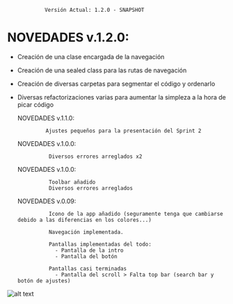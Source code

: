 

                Versión Actual: 1.2.0 - SNAPSHOT

# NOVEDADES v.1.2.0:

* Creación de una clase encargada de la navegación
* Creación de una sealed class para las rutas de navegación
* Creación de diversas carpetas para segmentar el código y ordenarlo
* Diversas refactorizaciones varias para aumentar la simpleza a la hora de picar código
                
  NOVEDADES v.1.1.0:

               Ajustes pequeños para la presentación del Sprint 2


  NOVEDADES v.1.0.0:

               
                Diversos errores arreglados x2


  NOVEDADES v.1.0.0:

                Toolbar añadido
                Diversos errores arreglados




  NOVEDADES v.0.09:

                Icono de la app añadido (seguramente tenga que cambiarse debido a las diferencias en los colores...)
                
                Navegación implementada.

                Pantallas implementadas del todo: 
                  - Pantalla de la intro
                  - Pantalla del botón

                Pantallas casi terminadas
                  - Pantalla del scroll > Falta top bar (search bar y botón de ajustes)
                
![alt text](https://encrypted-tbn0.gstatic.com/images?q=tbn:ANd9GcSIRJZHM68b6kd3wzMV4jJCOavHdFYKqIAklw&s)
